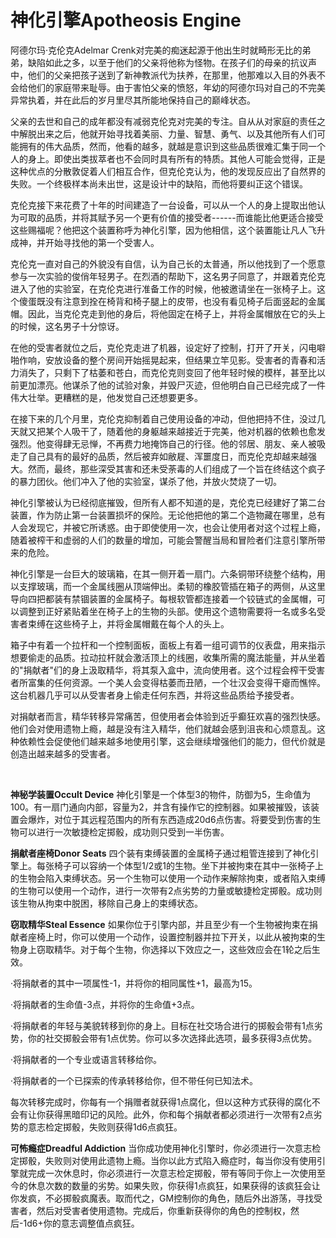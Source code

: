 # 神化引擎Apotheosis Engine

阿德尔玛·克伦克Adelmar
Crenk对完美的痴迷起源于他出生时就畸形无比的弟弟，缺陷如此之多，以至于他们的父亲将他称为怪物。在孩子们的母亲的抗议声中，他们的父亲把孩子送到了新神教派代为扶养，在那里，他那难以入目的外表不会给他们的家庭带来耻辱。由于害怕父亲的愤怒，年幼的阿德尔玛对自己的不完美异常执着，并在此后的岁月里尽其所能地保持自己的巅峰状态。

父亲的去世和自己的成年都没有减弱克伦克对完美的专注。自从从对家庭的责任之中解脱出来之后，他就开始寻找着美丽、力量、智慧、勇气、以及其他所有人们可能拥有的伟大品质，然而，他看的越多，就越是意识到这些品质很难汇集于同一个人的身上。即使出类拔萃者也不会同时具有所有的特质。其他人可能会觉得，正是这种优点的分散敦促着人们相互合作，但克伦克认为，他的发现反应出了自然界的失败。一个终极样本尚未出世，这是设计中的缺陷，而他将要纠正这个错误。

克伦克接下来花费了十年的时间建造了一台设备，可以从一个人的身上提取出他认为可取的品质，并将其赋予另一个更有价值的接受者------而谁能比他更适合接受这些赐福呢？他把这个装置称呼为神化引擎，因为他相信，这个装置能让凡人飞升成神，并开始寻找他的第一个受害人。

克伦克一直对自己的外貌没有自信，认为自己长的太普通，所以他找到了一个愿意参与一次实验的俊俏年轻男子。在烈酒的帮助下，这名男子同意了，并跟着克伦克进入了他的实验室，在克伦克进行准备工作的时候，他被邀请坐在一张椅子上。这个傻蛋既没有注意到拴在椅背和椅子腿上的皮带，也没有看见椅子后面竖起的金属帽。因此，当克伦克走到他的身后，将他固定在椅子上，并将金属帽放在它的头上的时候，这名男子十分惊讶。

在他的受害者就位之后，克伦克走进了机器，设定好了控制，打开了开关，闪电噼啪作响，安放设备的整个房间开始摇晃起来，但结果立竿见影。受害者的青春和活力消失了，只剩下了枯萎和苍白，而克伦克则变回了他年轻时候的模样，甚至比以前更加漂亮。他谋杀了他的试验对象，并毁尸灭迹，但他明白自己已经完成了一件伟大壮举。更糟糕的是，他发觉自己还想要更多。

在接下来的几个月里，克伦克抑制着自己使用设备的冲动，但他把持不住，没过几天就又把某个人吸干了，随着他的身躯越来越接近于完美，他对机器的依赖也愈发强烈。他变得肆无忌惮，不再费力地掩饰自己的行径。他的邻居、朋友、亲人被吸走了自己具有的最好的品质，然后被弃如敝屣、浑噩度日，而克伦克却越来越强大。然而，最终，那些深受其害和还未受荼毒的人们组成了一个旨在终结这个疯子的暴力团伙。他们冲入了他的实验室，谋杀了他，并放火焚烧了一切。

神化引擎被认为已经彻底摧毁，但所有人都不知道的是，克伦克已经建好了第二台装置，作为防止第一台装置损坏的保险。无论他把他的第二个造物藏在哪里，总有人会发现它，并被它所诱惑。由于即使使用一次，也会让使用者对这个过程上瘾，随着被榨干和虚弱的人们的数量的增加，可能会警醒当局和冒险者们注意引擎所带来的危险。

神化引擎是一台巨大的玻璃箱，在其一侧开着一扇门。六条铜带环绕整个结构，用以支撑玻璃，而一个金属线圈从顶端伸出。柔韧的橡胶管插在箱子的两侧，从这里导向四把都装有禁锢装置的金属椅子。每根软管都连接着一个铰链式的金属帽，可以调整到正好紧贴着坐在椅子上的生物的头部。使用这个遗物需要将一名或多名受害者束缚在这些椅子上，并将金属帽戴在每个人的头上。

箱子中有着一个拉杆和一个控制面板，面板上有着一组可调节的仪表盘，用来指示想要偷走的品质。拉动拉杆就会激活顶上的线圈，收集所需的魔法能量，并从坐着的"捐献者"们的身上汲取精华，将其泵入盒中，流向使用者。这个过程会榨干受害者所富集的任何资源。一个美人会变得枯萎而丑陋，一个壮汉会变得干瘪而憔悴。这台机器几乎可以从受害者身上偷走任何东西，并将这些品质给予接受者。

对捐献者而言，精华转移异常痛苦，但使用者会体验到近乎癫狂欢喜的强烈快感。他们会对使用遗物上瘾，越是没有注入精华，他们就越会感到沮丧和心烦意乱。这种依赖性会促使他们越来越多地使用引擎，这会继续增强他们的能力，但代价就是创造出越来越多的受害者。

 

**神秘学装置Occult Device**
神化引擎是一个体型3的物件，防御为5，生命值为100。有一扇门通向内部，容量为2，并含有操作它的控制器。如果被摧毁，该装置会爆炸，对位于其远程范围内的所有东西造成20d6点伤害。将要受到伤害的生物可以进行一次敏捷检定掷骰，成功则只受到一半伤害。

**捐献者座椅Donor Seats**
四个装有束缚装置的金属椅子通过粗管连接到了神化引擎上。每张椅子可以容纳一个体型1/2或1的生物。坐下并被拘束在其中一张椅子上的生物会陷入束缚状态。另一个生物可以使用一个动作来解除拘束，或者陷入束缚的生物可以使用一个动作，进行一次带有2点劣势的力量或敏捷检定掷骰。成功则该生物从拘束中脱困，移除自己身上的束缚状态。

**窃取精华Steal Essence**
如果你位于引擎内部，并且至少有一个生物被拘束在捐献者座椅上时，你可以使用一个动作，设置控制器并拉下开关，以此从被拘束的生物身上窃取精华。对于每个生物，你选择以下效应之一，这些效应会在1轮之后生效。

·将捐献者的其中一项属性-1，并将你的相同属性+1，最高为15。

·将捐献者的生命值-3点，并将你的生命值+3点。

·将捐献者的年轻与美貌转移到你的身上。目标在社交场合进行的掷骰会带有1点劣势，你的社交掷骰会带有1点优势。你可以多次选择此选项，最多获得3点优势。

·将捐献者的一个专业或语言转移给你。

·将捐献者的一个已探索的传承转移给你，但不带任何已知法术。

每次转移完成时，你每有一个捐赠者就获得1点腐化，但以这种方式获得的腐化不会有让你获得黑暗印记的风险。此外，你和每个捐献者都必须进行一次带有2点劣势的意志检定掷骰，失败则获得1d6点疯狂。

**可怖瘾症Dreadful Addiction**
当你成功使用神化引擎时，你必须进行一次意志检定掷骰，失败则对使用此遗物上瘾。当你以此方式陷入瘾症时，每当你没有使用引擎就完成一次休息时，你必须进行一次意志检定掷骰，带有等同于你上一次使用至今的休息次数的数量的劣势。如果失败，你获得1点疯狂，如果获得的该疯狂会让你发疯，不必掷骰疯魔表。取而代之，GM控制你的角色，随后外出游荡，寻找受害者，然后对受害者使用遗物。完成后，你重新获得你的角色的控制权，然后-1d6+你的意志调整值点疯狂。
